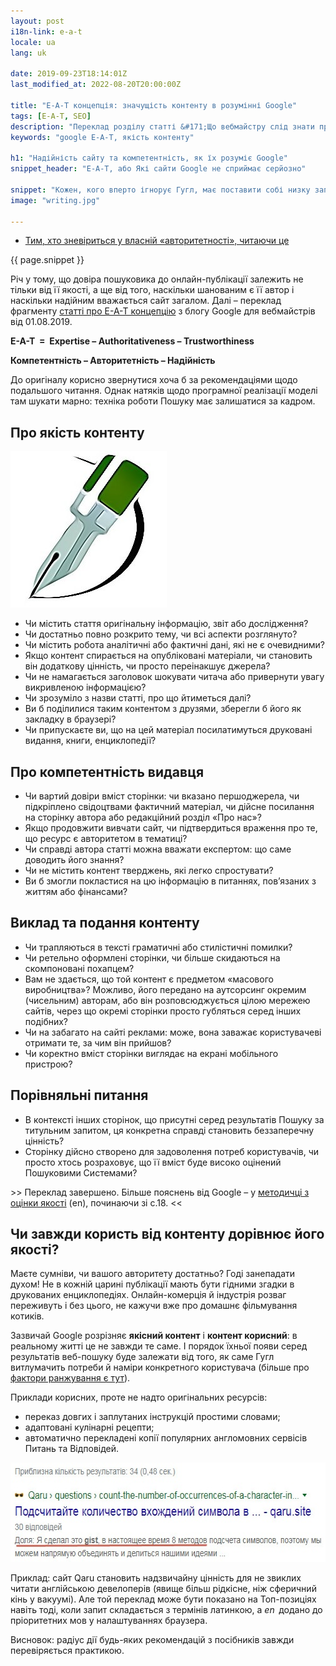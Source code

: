 ```yaml
---
layout: post
i18n-link: e-a-t
locale: ua
lang: uk

date: 2019-09-23T18:14:01Z
last_modified_at: 2022-08-20T20:00:00Z

title: "E-A-T концепція: значущість контенту в розумінні Google"
tags: [E-A-T, SEO]
description: "Переклад розділу статті &#171;Що вебмайстру слід знати про ключові оновлення Google&#187; з webmasters.googleblog.com (1 серп 2019). Не підрядний, з коментарями."
keywords: "google E-A-T, якість контенту"

h1: "Надійність сайту та компетентність, як їх розуміє Google"
snippet_header: "E-A-T, або Які сайти Google не сприймає серйозно"

snippet: "Кожен, кого вперто ігнорує Гугл, має поставити собі низку запитань. Відповідати бажано відверто, ще й поперед&#173;ньо поціка&#173;витися, на якому тлі пошуковик має розгле&#173;діти й виокремити конкретну сторінку."
image: "writing.jpg"

---
```

<ul class="toc txt-right">
  <li><a href="{{ site.url }}{{ page.url }}#fin">Тим, хто зневіриться у власній &#171;авторитетності&#187;, читаючи&nbsp;це</a></li>
</ul>
<div>
<p> {{ page.snippet }}</p>
<p>
  Річ у тому, що довіра пошуковика до онлайн-публікації залежить не тільки від її якості, а ще від того, наскільки шанованим є її автор і наскільки надійним вважається сайт загалом. Далі – переклад фрагменту <a href="https://webmasters.googleblog.com/2019/08/core-updates.html" rel="noopener">статті про E-A-T концепцію</a> з блогу Google для вебмайстрів  від 01.08.2019.</p>
<p class="txt-center"><strong>E-A-T &nbsp;=&nbsp; Expertise – Authoritativeness – Trustworthiness</strong></p>
<p class="txt-center"><strong>Компетентність – Авторитетність – Надійність</strong></p>
<p>До оригіналу корисно звернутися хоча б за рекомендаціями щодо подальшого читання. Однак натяків щодо програмної реалізації моделі там шукати марно: техніка роботи Пошуку має залишатися за кадром.</p>
</div>
<h2>Про якість контенту</h2>
<p><img class="fullscreen-right" src="/images/posts/writing.jpg" alt="Текстовий контент" width="250" height="250"></p>
<ul>
  <li>Чи містить стаття <span class="under">оригінальну інформа&#173;цію</span>, звіт або дослідження?</li>
  <li>Чи достатньо <span class="under"> повно розкрито тему, </span>чи всі аспекти розглянуто?</li>
  <li>Чи містить робота аналітичні або фактичні дані,<span class="under"> які не є очевидними?</span></li>
  <li>Якщо контент спирається на опубліко&#173;вані матеріали, чи становить він<span class="under"> додаткову цінність, </span>чи просто переінакшує джерела?</li>
  <li>Чи не намагається заголовок шокувати читача або привернути увагу викривленою інформацією?
  </li>
  <li>Чи зрозуміло з назви статті, про що йтиметься далі?</li>
  <li>Ви б поділилися таким контентом з друзями, зберегли б його як закладку в браузері?</li>
  <li>Чи припускаєте ви, що на цей матеріал посилатимуться друковані видання, книги, енциклопедії?</li>
</ul>
<h2>Про компетентність видавця</h2>
<ul>
  <li><span class="under">Чи вартий довіри вміст сторінки</span>: чи вказано першоджерела, чи підкріплено свідоцтвами фактичний матеріал, чи дійсне посилання на сторінку автора або редакційний розділ «Про нас»?</li>
  <li>Якщо продовжити вивчати сайт, чи підтвердиться враження про те, <span class="under">що ресурс є авторитетом</span> в тематиці?</li>
  <li>Чи справді автора статті<span class="under"> можна вважати експертом</span>: що саме доводить його знання?</li>
  <li>Чи не містить контент тверджень, які легко спростувати?</li>
  <li>Ви б змогли покластися на цю інформацію в питаннях, пов’язаних з життям або фінансами?</li>
</ul>
<h2>Виклад та подання контенту</h2>
<ul>
  <li>Чи трапляються в тексті граматичні або стилістичні помилки?</li>
  <li>Чи ретельно оформлені сторінки, чи більше скидаються на скомпоновані похапцем?</li>
  <li>Вам не здається, що той контент є предметом «масового виробництва»? Можливо, його передано на аутсорсинг окремим (чисельним) авторам, або він розповсюджується цілою мережею сайтів, через що окремі сторінки просто губляться серед інших подібних?</li>
  <li>Чи на забагато на сайті реклами: може, вона заважає користувачеві отримати те, за чим він прийшов?</li>
  <li>Чи коректно вміст сторінки виглядає <span class="under">на екрані мобільного пристрою</span>?</li>
</ul>
<h2>Порівняльні питання</h2>
<ul>
  <li>В контексті інших сторінок, що присутні серед результатів Пошуку за титульним запитом, ця конкретна справді становить беззаперечну цінність?</li>
  <li>Сторінку дійсно створено для задоволення потреб користувачів, чи просто хтось розраховує, що її вміст буде високо оцінений Пошуковими Системами?</li>
</ul>
<p>&gt;&gt; Переклад завершено. Більше пояснень від Google – у <a href="https://static.googleusercontent.com/media/guidelines.raterhub.com/en//searchqualityevaluatorguidelines.pdf" rel="noopener" target="_blank">методичці з оцінки якості</a>&nbsp;(en), починаючи зі с.18. &lt;&lt;</p>
<h2 id="fin">Чи завжди користь від контенту дорівнює його якості?</h2>
<p>Маєте сумніви, чи вашого авторитету достатньо? Годі занепадати духом! Не в кожній царині публікації мають бути гідними згадки в друкованих енциклопедіях. Онлайн-комерція й індустрія розваг переживуть і без цього, не кажучи вже про домашнє фільмування котиків.</p>
<p>Зазвичай Google розрізняє <b>якісний
контент</b> і <b>контент корисний</b>: в реальному житті це не завжди те саме. І порядок їхньої появи серед результатів веб-пошуку буде залежати від того, як саме Гугл витлумачить потреби й наміри конкретного користувача (більше про <a href="{{site.url}}/yak-pratsiuiut-alhorytmy-google">фактори ранжування є тут</a>).</p>
<p>Приклади корисних, проте не надто оригінальних ресурсів:</p>
<ul>
  <li>переказ довгих і заплутаних інструкцій простими словами;</li>
  <li>адаптовані кулінарні рецепти;</li>
  <li>автоматично перекладені копії популярних англомовних сервісів Питань та Відповідей.</li>
</ul>
<p class="txt-center">
<img loading="lazy"  src="/images/posts/qaru-first-position-ua.jpg" alt="Сніпет автоматично перекладеної сторінки" width="588" height="159"></p>
<p><span class="u">Приклад</span>: сайт Qaru становить надзвичайну цінність для не звиклих читати англійською девелоперів (явище більш рідкісне, ніж сферичний кінь у вакуумі). Але той переклад може бути показано на Топ-позиціях навіть тоді, коли запит складається з термінів латинкою, а <i>en</i>&thinsp; додано до пріоритетних мов у налаштуваннях браузера.</p>
<p>Висновок: радіус дії будь-яких рекомендацій з посібників завжди перевіряється практикою.</p>